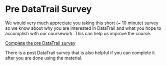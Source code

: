 


# Pre DataTrail Survey

We would very much appreciate you taking this short (~ 10 minute) survey so we know about why you are interested in DataTrail and what you hope to accomplish with our coursework. This can help us improve the course.

[Complete the pre DataTrail survey](https://forms.gle/g2hi5itNLR9cJFzF6)

There is a post DataTrail survey that is also helpful if you can complete it after you are done using the material.
